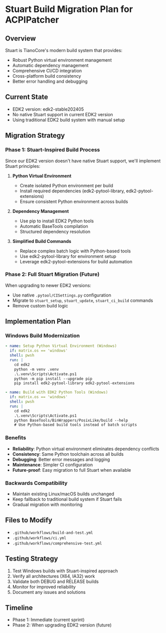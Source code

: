 # Stuart Build Migration Plan for ACPIPatcher

## Overview
Stuart is TianoCore's modern build system that provides:
- Robust Python virtual environment management
- Automatic dependency management
- Comprehensive CI/CD integration
- Cross-platform build consistency
- Better error handling and debugging

## Current State
- EDK2 version: edk2-stable202405
- No native Stuart support in current EDK2 version
- Using traditional EDK2 build system with manual setup

## Migration Strategy

### Phase 1: Stuart-Inspired Build Process
Since our EDK2 version doesn't have native Stuart support, we'll implement Stuart principles:

1. **Python Virtual Environment**
   - Create isolated Python environment per build
   - Install required dependencies (edk2-pytool-library, edk2-pytool-extensions)
   - Ensure consistent Python environment across builds

2. **Dependency Management**
   - Use pip to install EDK2 Python tools
   - Automatic BaseTools compilation
   - Structured dependency resolution

3. **Simplified Build Commands**
   - Replace complex batch logic with Python-based tools
   - Use edk2-pytool-library for environment setup
   - Leverage edk2-pytool-extensions for build automation

### Phase 2: Full Stuart Migration (Future)
When upgrading to newer EDK2 versions:
- Use native `.pytool/CISettings.py` configuration
- Migrate to `stuart_setup`, `stuart_update`, `stuart_ci_build` commands
- Remove custom build logic

## Implementation Plan

### Windows Build Modernization
```yaml
- name: Setup Python Virtual Environment (Windows)
  if: matrix.os == 'windows'
  shell: pwsh
  run: |
    cd edk2
    python -m venv .venv
    .\.venv\Scripts\Activate.ps1
    python -m pip install --upgrade pip
    pip install edk2-pytool-library edk2-pytool-extensions

- name: Build with EDK2 Python Tools (Windows)
  if: matrix.os == 'windows'  
  shell: pwsh
  run: |
    cd edk2
    .\.venv\Scripts\Activate.ps1
    python BaseTools/BinWrappers/PosixLike/build --help
    # Use Python-based build tools instead of batch scripts
```

### Benefits
- **Reliability**: Python virtual environment eliminates dependency conflicts
- **Consistency**: Same Python toolchain across all builds
- **Debugging**: Better error messages and logging
- **Maintenance**: Simpler CI configuration
- **Future-proof**: Easy migration to full Stuart when available

### Backwards Compatibility
- Maintain existing Linux/macOS builds unchanged
- Keep fallback to traditional build system if Stuart fails
- Gradual migration with monitoring

## Files to Modify
- `.github/workflows/build-and-test.yml`
- `.github/workflows/ci.yml` 
- `.github/workflows/comprehensive-test.yml`

## Testing Strategy
1. Test Windows builds with Stuart-inspired approach
2. Verify all architectures (X64, IA32) work
3. Validate both DEBUG and RELEASE builds
4. Monitor for improved reliability
5. Document any issues and solutions

## Timeline
- Phase 1: Immediate (current sprint)
- Phase 2: When upgrading EDK2 version (future)

